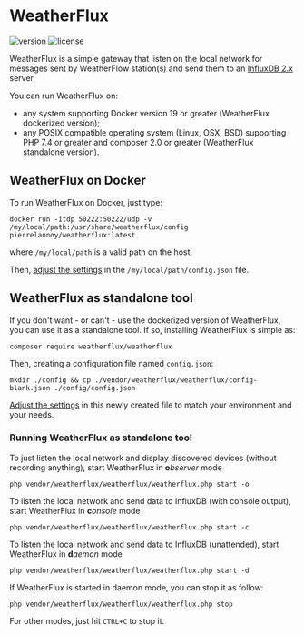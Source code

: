 # WeatherFlux
![version](https://badgen.net/github/release/Pierre-Lannoy/WeatherFlux/)
![license](https://badgen.net/github/license/Pierre-Lannoy/WeatherFlux/)

WeatherFlux is a simple gateway that listen on the local network for messages sent by WeatherFlow station(s) and send them to an [InfluxDB 2.x](https://www.influxdata.com/products/influxdb/) server.

You can run WeatherFlux on:
* any system supporting Docker version 19 or greater (WeatherFlux dockerized version);
* any POSIX compatible operating system (Linux, OSX, BSD) supporting PHP 7.4 or greater and composer 2.0 or greater (WeatherFlux standalone version).

## WeatherFlux on Docker

To run WeatherFlux on Docker, just type:

```
docker run -itdp 50222:50222/udp -v /my/local/path:/usr/share/weatherflux/config pierrelannoy/weatherflux:latest
```

where `/my/local/path` is a valid path on the host.

Then, [adjust the settings](https://github.com/Pierre-Lannoy/WeatherFlux/blob/master/CONFIG.md) in the `/my/local/path/config.json` file.


## WeatherFlux as standalone tool

If you don't want - or can't - use the dockerized version of WeatherFlux, you can use it as a standalone tool. If so, installing WeatherFlux is simple as:

```
composer require weatherflux/weatherflux
```

Then, creating a configuration file named `config.json`:

```console
mkdir ./config && cp ./vendor/weatherflux/weatherflux/config-blank.json ./config/config.json
```

[Adjust the settings](https://github.com/Pierre-Lannoy/WeatherFlux/blob/master/CONFIG.md) in this newly created file to match your environment and your needs.

### Running WeatherFlux as standalone tool

To just listen the local network and display discovered devices (without recording anything), start WeatherFlux in **o***bserver* mode

```console
php vendor/weatherflux/weatherflux/weatherflux.php start -o
```

To listen the local network and send data to InfluxDB (with console output), start WeatherFlux in **c***onsole* mode

```console
php vendor/weatherflux/weatherflux/weatherflux.php start -c
```

To listen the local network and send data to InfluxDB (unattended), start WeatherFlux in **d***aemon* mode

```console
php vendor/weatherflux/weatherflux/weatherflux.php start -d
```

If WeatherFlux is started in daemon mode, you can stop it as follow:

```console
php vendor/weatherflux/weatherflux/weatherflux.php stop
```

For other modes, just hit `CTRL+C` to stop it.

